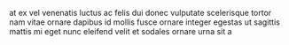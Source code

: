 at ex vel venenatis luctus ac felis dui donec vulputate scelerisque tortor nam
vitae ornare dapibus id mollis fusce ornare integer egestas ut sagittis mattis
mi eget nunc eleifend velit et sodales ornare urna sit a